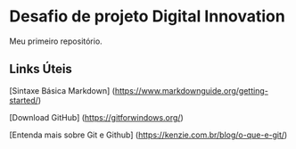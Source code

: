 # Desafio de projeto Digital Innovation
Meu primeiro repositório.

## Links Úteis
[Sintaxe Básica Markdown] (https://www.markdownguide.org/getting-started/) 

[Download GitHub] (https://gitforwindows.org/)

[Entenda mais sobre Git e Github] (https://kenzie.com.br/blog/o-que-e-git/)
 
 
